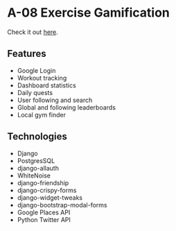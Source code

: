 # A-08 Exercise Gamification

Check it out [here](https://exercise-gamification.herokuapp.com/).

## Features

- Google Login
- Workout tracking
- Dashboard statistics
- Daily quests
- User following and search
- Global and following leaderboards
- Local gym finder

## Technologies

- Django
- PostgresSQL
- django-allauth
- WhiteNoise
- django-friendship
- django-crispy-forms
- django-widget-tweaks
- django-bootstrap-modal-forms
- Google Places API
- Python Twitter API
